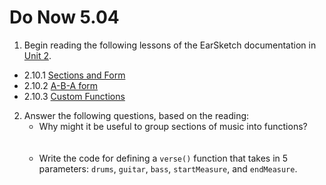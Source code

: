 # Do Now 5.04

1. Begin reading the following lessons of the EarSketch documentation in [Unit 2](http://earsketch.gatech.edu/category/unit-2).

* 2.10.1 [Sections and Form](https://earsketch.gatech.edu/earsketch2/?curriculum=2-2-0)
* 2.10.2 [A-B-A form](https://earsketch.gatech.edu/earsketch2/?curriculum=2-2-1)
* 2.10.3 [Custom Functions](https://earsketch.gatech.edu/earsketch2/?curriculum=2-2-2)

2. Answer the following questions, based on the reading:
    * Why might it be useful to group sections of music into functions?<br><br><br>
    * Write the code for defining a `verse()` function that takes in 5 parameters: `drums`, `guitar`, `bass`, `startMeasure`, and `endMeasure`.
